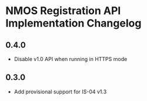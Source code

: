 # NMOS Registration API Implementation Changelog

## 0.4.0
- Disable v1.0 API when running in HTTPS mode

## 0.3.0
- Add provisional support for IS-04 v1.3
